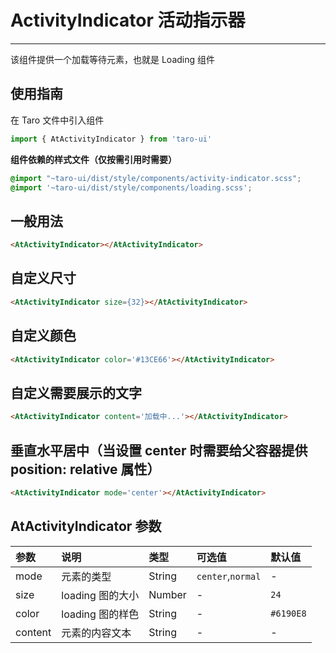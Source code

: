 # ActivityIndicator 活动指示器

------

该组件提供一个加载等待元素，也就是 Loading 组件

## 使用指南

在 Taro 文件中引入组件

```js
import { AtActivityIndicator } from 'taro-ui'
```

**组件依赖的样式文件（仅按需引用时需要）**

```scss
@import "~taro-ui/dist/style/components/activity-indicator.scss";
@import '~taro-ui/dist/style/components/loading.scss';
```

## 一般用法

```html
<AtActivityIndicator></AtActivityIndicator>
```

## 自定义尺寸

```html
<AtActivityIndicator size={32}></AtActivityIndicator>
```

## 自定义颜色

```html
<AtActivityIndicator color='#13CE66'></AtActivityIndicator>
```

## 自定义需要展示的文字

```html
<AtActivityIndicator content='加载中...'></AtActivityIndicator>
```

## 垂直水平居中（当设置 center 时需要给父容器提供 position: relative 属性）

```html
<AtActivityIndicator mode='center'></AtActivityIndicator>
```

## AtActivityIndicator 参数

| 参数    | 说明             | 类型   | 可选值            | 默认值    |
| :------ | :--------------- | :----- | :---------------- | :-------- |
| mode    | 元素的类型       | String | `center`,`normal` | -         |
| size    | loading 图的大小 | Number | -                 | `24`      |
| color   | loading 图的样色 | String | -                 | `#6190E8` |
| content | 元素的内容文本   | String | -                 | -         |